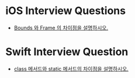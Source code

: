 # iOS Interview Questions

- [Bounds 와 Frame 의 차이점을 설명하시오.](https://heidi-dev.tistory.com/25)


# Swift Interview Question
- [class 메서드와 static 메서드의 차이점을 설명하시오.](https://github.com/yyeonjju/Interview_Questions/issues/1)
